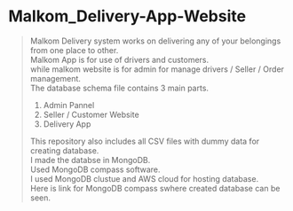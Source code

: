 # Malkom_Delivery-App-Website

> Malkom Delivery system works on delivering any of your belongings from one place to other. </br>
> Malkom App is for use of drivers and customers. </br>
> while malkom website is for admin for manage drivers / Seller / Order management. </br>
> The database schema file contains 3 main parts. </br>
> 1. Admin Pannel </br>
> 2. Seller / Customer Website </br>
> 3. Delivery App </br>
> 
> This repository also includes all CSV files with dummy data for creating database. </br>
> I made the databse in MongoDB. </br>
> Used MongoDB compass software. </br>
> I used MongoDB clustue and AWS cloud for hosting database. </br>
> Here is link for MongoDB compass swhere created database can be seen. </br>  
